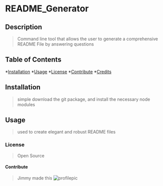 # README_Generator
## Description
> Command line tool that allows the user to generate a comprehensive README File by answering questions
## Table of Contents
*[Installation](*installation)
*[Usage](*usage)
*[License](*license)
*[Contribute](*contribute)
*[Credits](*credits)

## Installation
>simple download the git package, and install the necessary node modules
## Usage
>used to create elegant and robust README files
### License
> Open Source
#### Contribute
> Jimmy made this
![profilepic](https://avatars1.githubusercontent.com/u/256845620?v=4 "TuffLuffJimmy")